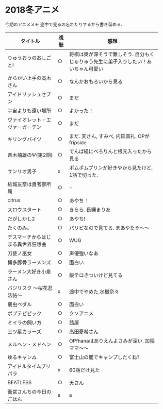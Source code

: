 # 2018冬アニメ
今期のアニメメモ
途中で見るの忘れたりするから書き留める.

|  タイトル  |  視聴  | 感想  |
| ------- | ------- | ------- |
|  りゅうおうのおしごと!  | ○ | 将棋は奥が深そうで難しそう. 自分もくじゅりゅう先生に弟子入りしたい！あいちゃん可愛い |
| からかい上手の高木さん | ○|  なんかおもろいから見る |
| アイドリッシュセブン | ○ | まだ |
| 宇宙よりも遠い場所 | ○ | よかった！ |
| ヴァイオレット・エヴァーガーデン | ○ | まだ |
| キリングバイツ | ○ | まだ. 天さん, すみぺ, 内田真礼. OPがfripside |
| 斉木楠雄のΨ(第2期) | ○ | でんぱ組にぺろりんと根元入ったから見る |
| サンリオ男子 | x | ポムポムプリンが好きやから見たけど, 1話で切った. |
| 結城友奈は勇者部所属 | ○ | - |
| citrus | ○ | あやち！ |
| スロウスタート | ○ | きらら. 長縄まりあ |
| だがしかし2 | ○ | あやち! |
| たくのみ。| ○ | パリピなので見てる. まあやたそ〜〜 |
| デスマーチからはじまる異世界狂想曲 | ○ | WUG |
| 刀使ノ巫女 | ○ | 声優強いなあ |
| 博多豚骨ラーメンズ | ○ | 面白い. |
| ラーメン大好き小泉さん | ○ | 飯テロきついけど見てる |
| バジリスク ～桜花忍法帖～ | x | 途中でやめた.水樹奈々 |
| 弱虫ペダル | ○ | 面白い |
| ポプテピピック | ○ | クソアニメ |
| ミイラの飼い方 | ○ | 茜屋 |
| 三ツ星カラーズ | ○ | 高田憂希さん |
| メルヘン・メドヘン | ○ | OPfhanaはありえんよさみが深い. 加隈ママ〜〜 |
| ゆるキャン△ | ○ | 富士山の麓でキャンプしたくね? |
| アイドルタイムプリパラ | x | 60話だけ見た |
| BEATLESS | ○ | 天さん |
| 衛宮さんちの今日のごはん | a | a |


